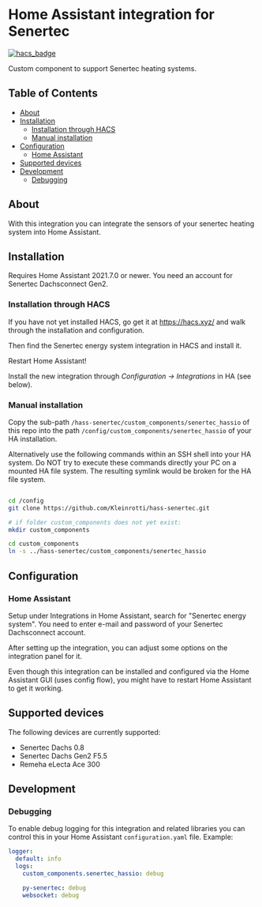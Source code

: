 
# Home Assistant integration for Senertec

[![hacs_badge](https://img.shields.io/badge/HACS-Default-41BDF5.svg?style=for-the-badge)](https://github.com/hacs/integration)

Custom component to support Senertec heating systems.

## Table of Contents

- [About](#about)
- [Installation](#installation)
  - [Installation through HACS](#installation-through-hacs)
  - [Manual installation](#manual-installation)
- [Configuration](#configuration)
  - [Home Assistant](#home-assistant)
- [Supported devices](#supported-devices)
- [Development](#development)
  - [Debugging](#debugging)

## About

With this integration you can integrate the sensors of your senertec heating system into Home Assistant.

## Installation

Requires Home Assistant 2021.7.0 or newer.
You need an account for Senertec Dachsconnect Gen2.

### Installation through HACS

If you have not yet installed HACS, go get it at https://hacs.xyz/ and walk through the installation and configuration.

Then find the Senertec energy system integration in HACS and install it.

Restart Home Assistant!

Install the new integration through *Configuration -> Integrations* in HA (see below).

### Manual installation

Copy the sub-path `/hass-senertec/custom_components/senertec_hassio` of this repo into the path `/config/custom_components/senertec_hassio` of your HA installation.

Alternatively use the following commands within an SSH shell into your HA system.
Do NOT try to execute these commands directly your PC on a mounted HA file system. The resulting symlink would be broken for the HA file system.

```bash

cd /config
git clone https://github.com/Kleinrotti/hass-senertec.git

# if folder custom_components does not yet exist:
mkdir custom_components

cd custom_components
ln -s ../hass-senertec/custom_components/senertec_hassio
```

## Configuration

### Home Assistant

Setup under Integrations in Home Assistant, search for "Senertec energy system". You need to enter e-mail and password of your Senertec Dachsconnect account.

After setting up the integration, you can adjust some options on the
integration panel for it.

Even though this integration can be installed and configured via the
Home Assistant GUI (uses config flow), you might have to restart Home
Assistant to get it working.

## Supported devices

The following devices are currently supported:

- Senertec Dachs 0.8
- Senertec Dachs Gen2 F5.5
- Remeha eLecta Ace 300

## Development

### Debugging

To enable debug logging for this integration and related libraries you
can control this in your Home Assistant `configuration.yaml`
file. Example:

```yaml
logger:
  default: info
  logs:
    custom_components.senertec_hassio: debug

    py-senertec: debug
    websocket: debug
```
